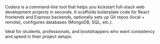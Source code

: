 Codera is a command-line tool that helps you kickstart full-stack web development projects in seconds. It scaffolds boilerplate code for React frontends and Express backends, optionally sets up Git repos (local + remote), configures databases (MongoDB, SQL, etc.).

Ideal for students, professionals, and bootstrappers who want consistency and speed in their project setups.
